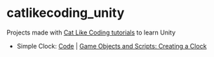 # catlikecoding_unity
Projects made with [Cat Like Coding tutorials](https://catlikecoding.com/unity/tutorials/) to learn Unity
- Simple Clock: [Code](Simple%20Clock) | [Game Objects and Scripts: Creating a Clock](https://catlikecoding.com/unity/tutorials/basics/game-objects-and-scripts/)
